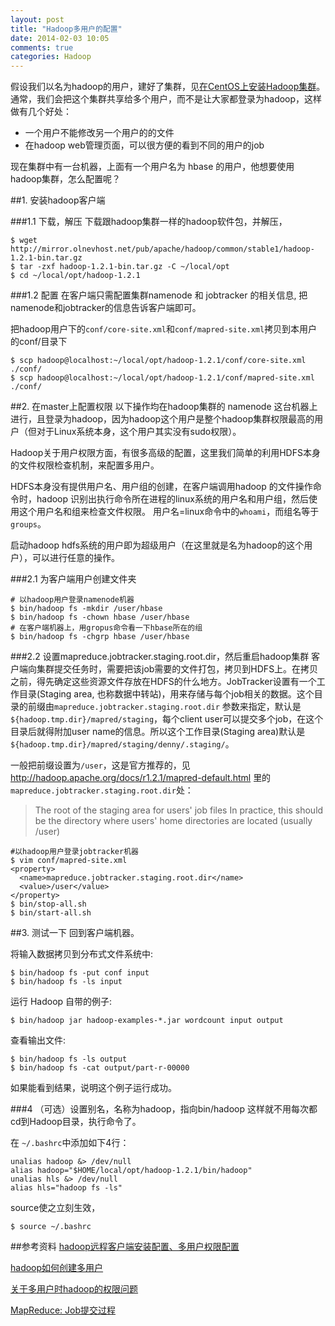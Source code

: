```yaml
---
layout: post
title: "Hadoop多用户的配置"
date: 2014-02-03 10:05
comments: true
categories: Hadoop
---
```

假设我们以名为hadoop的用户，建好了集群，见[在CentOS上安装Hadoop集群](http://www.yanjiuyanjiu.com/blog/20140202)。通常，我们会把这个集群共享给多个用户，而不是让大家都登录为hadoop，这样做有几个好处：

* 一个用户不能修改另一个用户的的文件
* 在hadoop web管理页面，可以很方便的看到不同的用户的job

现在集群中有一台机器，上面有一个用户名为 hbase 的用户，他想要使用hadoop集群，怎么配置呢？

##1. 安装hadoop客户端

###1.1 下载，解压
下载跟hadoop集群一样的hadoop软件包，并解压，

    $ wget http://mirror.olnevhost.net/pub/apache/hadoop/common/stable1/hadoop-1.2.1-bin.tar.gz
    $ tar -zxf hadoop-1.2.1-bin.tar.gz -C ~/local/opt
    $ cd ~/local/opt/hadoop-1.2.1

###1.2 配置
在客户端只需配置集群namenode 和 jobtracker 的相关信息, 把namenode和jobtracker的信息告诉客户端即可。

把hadoop用户下的`conf/core-site.xml`和`conf/mapred-site.xml`拷贝到本用户的conf/目录下


    $ scp hadoop@localhost:~/local/opt/hadoop-1.2.1/conf/core-site.xml ./conf/
    $ scp hadoop@localhost:~/local/opt/hadoop-1.2.1/conf/mapred-site.xml ./conf/

<!-- more -->

##2. 在master上配置权限
以下操作均在hadoop集群的 namenode 这台机器上进行，且登录为hadoop，因为hadoop这个用户是整个hadoop集群权限最高的用户（但对于Linux系统本身，这个用户其实没有sudo权限）。

Hadoop关于用户权限方面，有很多高级的配置，这里我们简单的利用HDFS本身的文件权限检查机制，来配置多用户。

HDFS本身没有提供用户名、用户组的创建，在客户端调用hadoop 的文件操作命令时，hadoop 识别出执行命令所在进程的linux系统的用户名和用户组，然后使用这个用户名和组来检查文件权限。 用户名=linux命令中的`whoami`，而组名等于`groups`。 

启动hadoop hdfs系统的用户即为超级用户（在这里就是名为hadoop的这个用户），可以进行任意的操作。


###2.1 为客户端用户创建文件夹

    # 以hadoop用户登录namenode机器
    $ bin/hadoop fs -mkdir /user/hbase
    $ bin/hadoop fs -chown hbase /user/hbase
    # 在客户端机器上，用gropus命令看一下hbase所在的组
    $ bin/hadoop fs -chgrp hbase /user/hbase

###2.2 设置mapreduce.jobtracker.staging.root.dir，然后重启hadoop集群
客户端向集群提交任务时，需要把该job需要的文件打包，拷贝到HDFS上。在拷贝之前，得先确定这些资源文件存放在HDFS的什么地方。JobTracker设置有一个工作目录(Staging area, 也称数据中转站)，用来存储与每个job相关的数据。这个目录的前缀由`mapreduce.jobtracker.staging.root.dir` 参数来指定，默认是`${hadoop.tmp.dir}/mapred/staging`，每个client user可以提交多个job，在这个目录后就得附加user name的信息。所以这个工作目录(Staging area)默认是`${hadoop.tmp.dir}/mapred/staging/denny/.staging/`。

一般把前缀设置为`/user`，这是官方推荐的，见 <http://hadoop.apache.org/docs/r1.2.1/mapred-default.html> 里的`mapreduce.jobtracker.staging.root.dir`处：

> The root of the staging area for users' job files In practice, this should be the directory where users' home directories are located (usually /user)

    #以hadoop用户登录jobtracker机器
    $ vim conf/mapred-site.xml
    <property>
      <name>mapreduce.jobtracker.staging.root.dir</name>
      <value>/user</value>
    </property>
    $ bin/stop-all.sh
    $ bin/start-all.sh

##3. 测试一下
回到客户端机器。

将输入数据拷贝到分布式文件系统中:

    $ bin/hadoop fs -put conf input
    $ bin/hadoop fs -ls input

运行 Hadoop 自带的例子:

    $ bin/hadoop jar hadoop-examples-*.jar wordcount input output

查看输出文件:

    $ bin/hadoop fs -ls output
    $ bin/hadoop fs -cat output/part-r-00000

如果能看到结果，说明这个例子运行成功。

###4 （可选）设置别名，名称为hadoop，指向bin/hadoop
这样就不用每次都cd到Hadoop目录，执行命令了。

在 `~/.bashrc`中添加如下4行：

	unalias hadoop &> /dev/null
	alias hadoop="$HOME/local/opt/hadoop-1.2.1/bin/hadoop"
	unalias hls &> /dev/null
	alias hls="hadoop fs -ls"

source使之立刻生效，

	$ source ~/.bashrc

##参考资料
[hadoop远程客户端安装配置、多用户权限配置](http://blog.csdn.net/j3smile/article/details/7887826)

[hadoop如何创建多用户](http://blog.csdn.net/a999wt/article/details/8718707)

[关于多用户时hadoop的权限问题](http://blog.sina.com.cn/s/blog_605f5b4f0101897z.html)

[MapReduce: Job提交过程](http://langyu.iteye.com/blog/909170)

